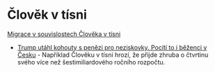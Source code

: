 # Člověk v tísni

[Migrace v souvislostech Člověka v tísni](https://metropolevsech.eu/cs/news/migrace-v-souvislostech-cloveka-v-tisni/)
  *  [Trump utáhl kohouty s penězi pro neziskovky. Pocítí to i běženci v Česku](https://www.idnes.cz/zpravy/domaci/ceske-neziskovky-prijdou-o-penize-kvuli-rozhodnuti-trumpa.A250201_837916_domaci_jan) - Například Člověku v tísni hrozí, že přijde zhruba o čtvrtinu svého více než šestimiliardového ročního rozpočtu.
